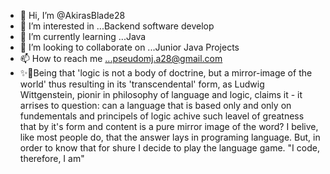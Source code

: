 - 👋 Hi, I’m @AkirasBlade28
- 👀 I’m interested in ...Backend software develop
- 🌱 I’m currently learning ...Java
- 💞️ I’m looking to collaborate on ...Junior Java Projects
- 📫 How to reach me ...pseudomj.a28@gmail.com
- ✨🌱Being that 'logic is not a body of doctrine, but a mirror-image of the world' thus resulting in its 'transcendental' form, as Ludwig Wittgenstein, pionir in philosophy of language and logic, claims it - it arrises to question: can a language that is based only and only on fundementals and principels of logic achive such leavel of greatness that by it's form and content is a pure  mirror image of the word? I belive, like most people do, that the answer lays in programing language. But, in order to know that for shure I decide to play the language game.
"I code, therefore, I am"
<!---
AkirasBlade28/AkirasBlade28 is a ✨ special ✨ repository because its `README.md` (this file) appears on your GitHub profile.
You can click the Preview link to take a look at your changes.
--->
